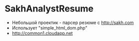 # SakhAnalystResume
* Небольшой проектик - парсер резюме с http://sakh.com
* Использует "simple_html_dom.php"
* http://common1.cloudapp.net
